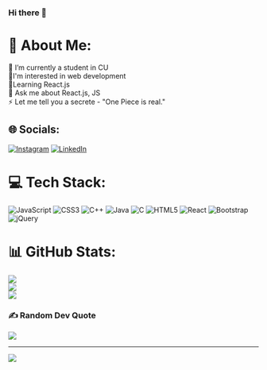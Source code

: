 ### Hi there 👋


# 💫 About Me:
🔭 I’m currently a student in CU<br>🌱I'm interested in web development<br>📖Learning React.js <br>💬 Ask me about React.js, JS<br>⚡ Let me tell you a secrete - "One Piece is real."<br>


## 🌐 Socials:
[![Instagram](https://img.shields.io/badge/Instagram-%23E4405F.svg?logo=Instagram&logoColor=white)](https://instagram.com/yashraigz) [![LinkedIn](https://img.shields.io/badge/LinkedIn-%230077B5.svg?logo=linkedin&logoColor=white)](https://linkedin.com/in/yash-rai-55a4a5230) 

# 💻 Tech Stack:
![JavaScript](https://img.shields.io/badge/javascript-%23323330.svg?style=flat-square&logo=javascript&logoColor=%23F7DF1E) ![CSS3](https://img.shields.io/badge/css3-%231572B6.svg?style=flat-square&logo=css3&logoColor=white) ![C++](https://img.shields.io/badge/c++-%2300599C.svg?style=flat-square&logo=c%2B%2B&logoColor=white) ![Java](https://img.shields.io/badge/java-%23ED8B00.svg?style=flat-square&logo=java&logoColor=white) ![C](https://img.shields.io/badge/c-%2300599C.svg?style=flat-square&logo=c&logoColor=white) ![HTML5](https://img.shields.io/badge/html5-%23E34F26.svg?style=flat-square&logo=html5&logoColor=white) ![React](https://img.shields.io/badge/react-%2320232a.svg?style=flat-square&logo=react&logoColor=%2361DAFB) ![Bootstrap](https://img.shields.io/badge/bootstrap-%23563D7C.svg?style=flat-square&logo=bootstrap&logoColor=white) ![jQuery](https://img.shields.io/badge/jquery-%230769AD.svg?style=flat-square&logo=jquery&logoColor=white)
# 📊 GitHub Stats:
![](https://github-readme-stats.vercel.app/api?username=yashrai-gz&theme=algolia&hide_border=false&include_all_commits=false&count_private=false)<br/>
![](https://github-readme-streak-stats.herokuapp.com/?user=yashrai-gz&theme=algolia&hide_border=false)<br/>
![](https://github-readme-stats.vercel.app/api/top-langs/?username=yashrai-gz&theme=algolia&hide_border=false&include_all_commits=false&count_private=false&layout=compact)

### ✍️ Random Dev Quote
![](https://quotes-github-readme.vercel.app/api?type=horizontal&theme=tokyonight)

---
[![](https://visitcount.itsvg.in/api?id=yashrai-gz&icon=0&color=0)](https://visitcount.itsvg.in)

<!-- Proudly created with GPRM ( https://gprm.itsvg.in ) -->
